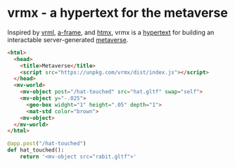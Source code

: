 # vrmx - a hypertext for the metaverse

Inspired by [vrml](https://en.wikipedia.org/wiki/VRML), [a-frame](https://aframe.io/), and [htmx](https://htmx.org/), vrmx is a [hypertext](https://en.wikipedia.org/wiki/Hypertext) for building an interactable server-generated [metaverse](https://en.wikipedia.org/wiki/Metaverse).

```html
<html>
  <head>
    <title>Metaverse</title>
    <script src="https://unpkg.com/vrmx/dist/index.js"></script>
  </head>
  <mv-world>
    <mv-object post="/hat-touched" src="hat.gltf" swap="self">
    <mv-object y="-.025">
      <geo-box widght="1" height=".05" depth="1">
      <mat-std color="brown">
    <mv-object>
  </mv-world>
</html>
```

```python
@app.post("/hat-touched")
def hat_touched():
    return '<mv-object src="rabit.gltf">'
```
